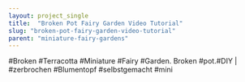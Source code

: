 ```yaml
---
layout: project_single
title:  "Broken Pot Fairy Garden Video Tutorial"
slug: "broken-pot-fairy-garden-video-tutorial"
parent: "miniature-fairy-gardens"
---
```

#Broken #Terracotta #Miniature #Fairy #Garden. Broken #pot.#DIY | #zerbrochen #Blumentopf #selbstgemacht #mini